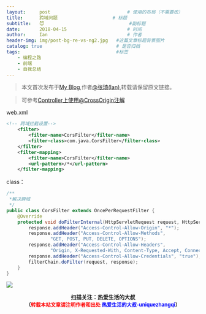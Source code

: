 ```yaml
---
layout:     post             				# 使用的布局（不需要改）
title:      跨域问题          			# 标题 
subtitle:   😈 					  			#副标题
date:       2018-04-15  					# 时间
author:     Ian                  			# 作者
header-img: img/post-bg-re-vs-ng2.jpg	#这篇文章标题背景图片
catalog: true                        	# 是否归档
tags:                              		#标签
    - 编程之路
    - 前端
    - 自我总结
---
```


> 本文首次发布于[My Blog](http://uniquezhangqi.top),作者[@张琦(Ian)](http://uniquezhangqi.top/about/),转载请保留原文链接。

> 可参考[Controller上使用@CrossOrigin注解](http://uniquezhangqi.top/2018/04/12/%E7%BC%96%E7%A8%8B%E4%B9%8B%E8%B7%AF-%E5%9C%A8Controller%E4%B8%8A%E4%BD%BF%E7%94%A8@CrossOrigin%E6%B3%A8%E8%A7%A3/)

web.xml

```xml
<!-- 跨域拦截设置-->
    <filter>
        <filter-name>CorsFilter</filter-name>
        <filter-class>com.java.CorsFilter</filter-class>
    </filter>
    <filter-mapping>
        <filter-name>CorsFilter</filter-name>
        <url-pattern>/*</url-pattern>
    </filter-mapping>

```
class：

```java
/**
 *解决跨域
 */
public class CorsFilter extends OncePerRequestFilter {
    @Override
    protected void doFilterInternal(HttpServletRequest request, HttpServletResponse response, FilterChain filterChain) throws ServletException, IOException {
        response.addHeader("Access-Control-Allow-Origin", "*");
        response.addHeader("Access-Control-Allow-Methods",
                "GET, POST, PUT, DELETE, OPTIONS");
        response.addHeader("Access-Control-Allow-Headers",
                "Origin, X-Requested-With, Content-Type, Accept, Connection, User-Agent, Cookie");
        response.addHeader("Access-Control-Allow-Credentials", "true");
        filterChain.doFilter(request, response);
    }
}
```



![](https://ws3.sinaimg.cn/large/006tKfTcgy1fqj5aochgoj309k09kmwz.jpg)
<b><center>扫描关注：热爱生活的大叔</center>
<b><center><font size="2">（<font size="2" color="#FF0000">转载本站文章请注明作者和出处</font> <font size="2" color="#0000FF">热爱生活的大叔-uniquezhangqi</font><font size="2">）</font>